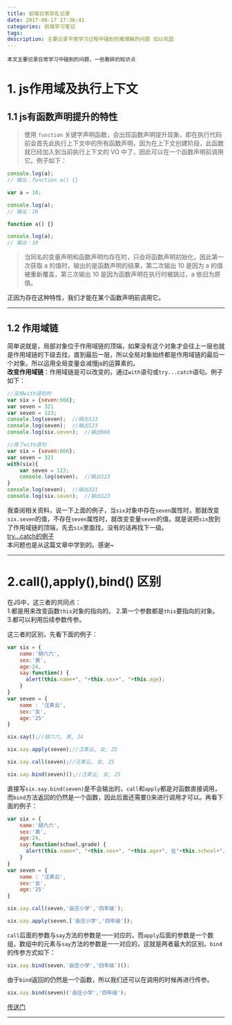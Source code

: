 ```yaml
---
title: 前端日常杂乱记录
date: 2017-06-17 17:36:41
categories: 前端学习笔记
tags:
description: 主要记录平常学习过程中碰到的难理解的问题 加以巩固
---
```

  
`本文主要记录日常学习中碰到的问题，一些散碎的知识点`  
# 1. js作用域及执行上下文  

## 1.1 js有函数声明提升的特性  
  
> 使用 `function` 关键字声明函数，会出现函数声明提升现象，即在执行代码前会首先此执行上下文中的所有函数声明，因为在上下文创建阶段，此函数就已经加入到当前执行上下文的 VO 中了，因此可以在一个函数声明前调用它。例子如下：  
  
```javascript
console.log(a);
// 输出：function a() {}

var a = 10;

console.log(a);
// 输出：10

function a() {}

console.log(a);
// 输出：10
```  
> 当同名的变量声明和函数声明均存在时，只会将函数声明初始化，因此第一次获取 a 的值时，输出的是函数声明的结果，第二次输出 10 是因为 a 的值被重新覆盖，第三次输出 10 是因为函数声明在执行时被跳过，a 依旧为原值。  
  
正因为存在这种特性，我们才能在某个函数声明前调用它。  

------------  

## 1.2 作用域链  
简单说就是，局部对象位于作用域链的顶端，如果没有这个对象才会往上一层也就是作用域链的下级去找，直到最后一层，所以全局对象始终都是作用域链的最后一个对象。所以运用全局变量会减慢js的运算素的。  
**改变作用域链**：作用域链是可以改变的，通过`with`语句或`try...catch`语句。例子如下：  
```javascript
//没用with语句时
var six = {seven:666};
var seven = 321
var seven = 123;
console.log(seven);  //输出123
console.log(seven);  //输出123
console.log(six.seven);  //输出666
```  
```javascript
//用了with语句
var six = {seven:666};
var seven = 321
with(six){
	var seven = 123;
	console.log(seven);  //输出123
}
console.log(seven);  //输出321
console.log(six.seven);  //输出123
```  
我查阅相关资料，说一下上面的例子，当`six`对象中存在`seven`属性时，那就改变`six.seven`的值，不存在`seven`属性时，就改变变量`seven`的值。就是说把`six`放到了作用域链的顶端，先去`six`里面找，没有的话再找下一级。  
[try...catch的例子](https://dremy.cn/blog/scope-and-execution-context-in-javascript)  
本问题也是从这篇文章中学到的。感谢~  

---------  

# 2.call(),apply(),bind() 区别  

在JS中，这三者的共同点：  
1.都是用来改变函数`this`对象的指向的。
2.第一个参数都是`this`要指向的对象。
3.都可以利用后续参数传参。  

这三者的区别，先看下面的例子：  

```javascript
var six = {
    name:'胡六六',
    sex:'男',
    age:24,
    say:function() {
      alert(this.name+", "+this.sex+", "+this.age);
    }
}
var seven = {
    name : '汪素云',
    sex:'女',
    age:'25'
}

six.say();//胡六六, 男, 24

six.say.apply(seven);//汪素云, 女, 25

six.say.call(seven);//汪素云, 女, 25

six.say.bind(seven)();//汪素云, 女, 25
```  

直接写`six.say.bind(seven)`是不会输出的，`call`和`apply`都是对函数直接调用，而`bind`方法返回的仍然是一个函数，因此后面还需要()来进行调用才可以。再看下面的例子：  

```javascript
var six = {
    name:'胡六六',
    sex:'男',
    age:24,
    say:function(school,grade) {
      alert(this.name+", "+this.sex+", "+this.age+", 在"+this.school+"上"+this.grage);
    }
}
var seven = {
    name : '汪素云',
    sex:'女',
    age:'25'
}

six.say.call(seven,'岳庄小学','四年级');

six.say.apply(seven,['岳庄小学','四年级']);
```  

`call`后面的参数与`say`方法的参数是一一对应的，而`apply`后面的参数是一个数组，数组中的元素与`say`方法的参数是一一对应的，这就是两者最大的区别。`bind`的传参方式如下：  

```javascript
six.say.bind(seven,'岳庄小学','四年级')();
```  

由于`bind`返回的仍然是一个函数，所以我们还可以在调用的时候再进行传参。  

```javascript
six.say.bind(seven)('岳庄小学','四年级');
```  

[传送门](http://www.jianshu.com/p/56a9c2d11adc)  

----------------------------------  

